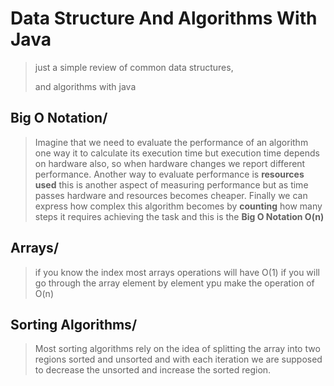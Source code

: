 # Data Structure And Algorithms With Java
> just a simple review of common data structures,
> 
> and algorithms with java
>
## Big O Notation/
> Imagine that we need to evaluate the performance of an algorithm
> one way it to calculate its execution time but execution time depends on
> hardware also, so when hardware changes we report different performance.
> Another way to evaluate performance is **resources used** this is another aspect
> of measuring performance but as time passes hardware and resources becomes cheaper.
> Finally we can express how complex this algorithm becomes by **counting**
> how many steps it requires achieving the task
> and this is the **Big O Notation O(n)**
> 
## Arrays/
> if you know the index most arrays operations will have O(1)
> if you will go through the array element by element ypu make
> the operation of O(n)

## Sorting Algorithms/
>Most sorting algorithms rely on the idea of splitting the array
> into two regions sorted and unsorted and with each iteration
> we are supposed to decrease the unsorted and increase the sorted region.
> 

